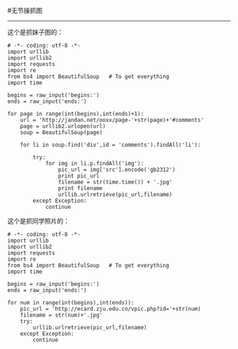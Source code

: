 #无节操抓图

---
这个是抓妹子图的：

	# -*- coding: utf-8 -*-
	import urllib
	import urllib2
	import requests
	import re
	from bs4 import BeautifulSoup	# To get everything
	import time
	
	begins = raw_input('begins:')
	ends = raw_input('ends:')
	
	for page in range(int(begins),int(ends)+1):
		url = 'http://jandan.net/ooxx/page-'+str(page)+'#comments'
		page = urllib2.urlopen(url)
		soup = BeautifulSoup(page)
		 
		for li in soup.find('div',id = 'comments').findAll('li'):
			
			try:
				for img in li.p.findAll('img'):
					pic_url = img['src'].encode('gb2312')
					print pic_url
					filename = str(time.time()) + '.jpg'
					print filename
					urllib.urlretrieve(pic_url,filename)
			except Exception:
				continue


这个是抓同学照片的：

	# -*- coding: utf-8 -*-
	import urllib
	import urllib2
	import requests
	import re
	from bs4 import BeautifulSoup	# To get everything
	import time
	
	begins = raw_input('begins:')
	ends = raw_input('ends:')
	
	for num in range(int(begins),int(ends)):
		pic_url = 'http://ecard.zju.edu.cn/vpic.php?id='+str(num)
		filename = str(num)+'.jpg'
		try:
			urllib.urlretrieve(pic_url,filename)
		except Exception:
			continue
